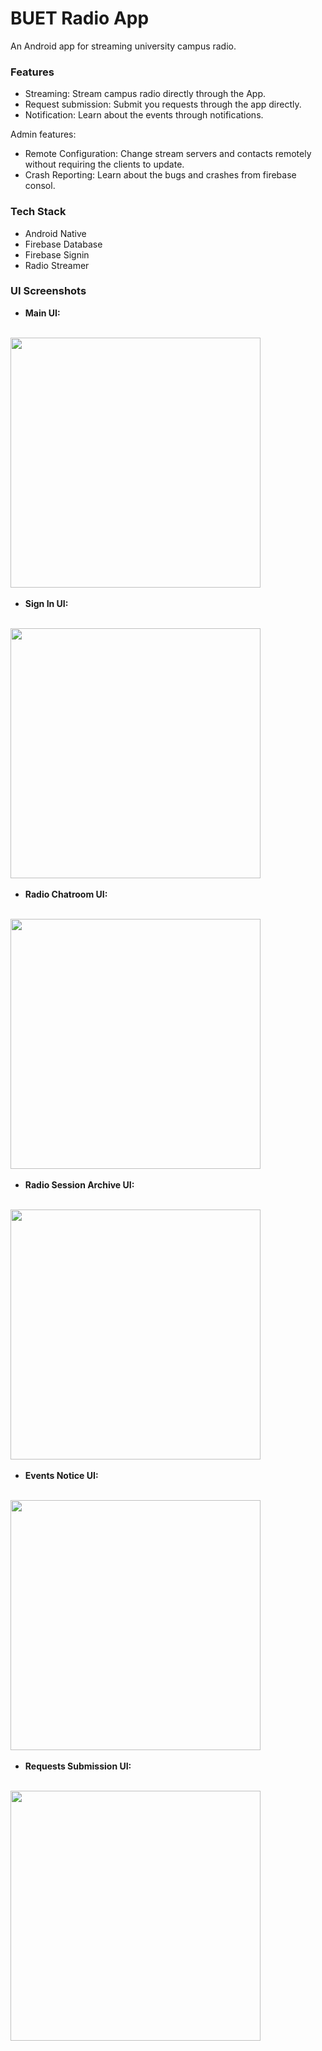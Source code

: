 # BUET Radio App
An Android app for streaming university campus radio.

### Features
- Streaming: Stream campus radio directly through the App.
- Request submission: Submit you requests through the app directly.
- Notification: Learn about the events through notifications.

Admin features:
- Remote Configuration: Change stream servers and contacts remotely without requiring the clients to update.
- Crash Reporting: Learn about the bugs and crashes from firebase consol.

### Tech Stack
- Android Native
- Firebase Database
- Firebase Signin
- Radio Streamer


### UI Screenshots

- **Main UI:** <br> <br>
<img src="main_ui.png" width="400">
&nbsp;


- **Sign In UI:** <br> <br>
<img src="signin.png" width="400">
&nbsp;


- **Radio Chatroom UI:** <br> <br>
<img src="chatroom.png" width="400">
&nbsp;


- **Radio Session Archive UI:** <br> <br>
<img src="archive.png" width="400">
&nbsp;


- **Events Notice UI:** <br> <br>
<img src="events.png" width="400">
&nbsp;


- **Requests Submission UI:** <br> <br>
<img src="requests.png" width="400">
&nbsp;


